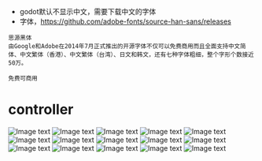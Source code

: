 - godot默认不显示中文，需要下载中文的字体
- 字体，https://github.com/adobe-fonts/source-han-sans/releases
```
思源黑体
由Google和Adobe在2014年7月正式推出的开源字体不仅可以免费商用而且全面支持中文简体、中文繁体（香港）、中文繁体（台湾）、日文和韩文，还有七种字体粗细，整个字形个数接近50万。

免费可商用
```

# controller
![Image text](image/gui1.png)
![Image text](image/gui2.png)
![Image text](image/gui3.png)
![Image text](image/gui4.png)
![Image text](image/gui5.png)
![Image text](image/gui6.png)
![Image text](image/gui7.png)
![Image text](image/gui8.png)
![Image text](image/gui9.png)
![Image text](image/gui10.png)
![Image text](image/gui11.png)
![Image text](image/gui12.png)
![Image text](image/gui13.png)
![Image text](image/gui14.png)
![Image text](image/gui15.png)
